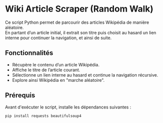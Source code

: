 # Wiki Article Scraper (Random Walk)

Ce script Python permet de parcourir des articles Wikipédia de manière aléatoire.  
En partant d’un article initial, il extrait son titre puis choisit au hasard un lien interne pour continuer la navigation, et ainsi de suite.

## Fonctionnalités

- Récupère le contenu d’un article Wikipédia.
- Affiche le titre de l’article courant.
- Sélectionne un lien interne au hasard et continue la navigation récursive.
- Explore ainsi Wikipédia en "marche aléatoire".

## Prérequis

Avant d'exécuter le script, installe les dépendances suivantes :

```bash
pip install requests beautifulsoup4
